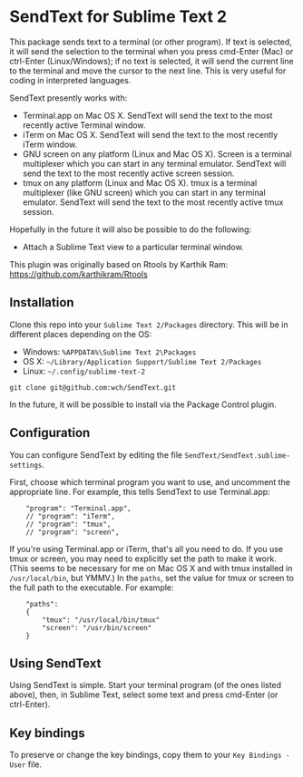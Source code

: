 # SendText for Sublime Text 2

This package sends text to a terminal (or other program). If text is selected, it will send the selection to the terminal when you press cmd-Enter (Mac) or ctrl-Enter (Linux/Windows); if no text is selected, it will send the current line to the terminal and move the cursor to the next line.
This is very useful for coding in interpreted languages.

SendText presently works with:

* Terminal.app on Mac OS X. SendText will send the text to the most recently active Terminal window.
* iTerm on Mac OS X. SendText will send the text to the most recently iTerm window.
* GNU screen on any platform (Linux and Mac OS X). Screen is a terminal multiplexer which you can start in any terminal emulator. SendText will send the text to the most recently active screen session.
* tmux on any platform (Linux and Mac OS X). tmux is a terminal multiplexer (like GNU screen) which you can start in any terminal emulator. SendText will send the text to the most recently active tmux session.


Hopefully in the future it will also be possible to do the following:

* Attach a Sublime Text view to a particular terminal window.

This plugin was originally based on Rtools by Karthik Ram: https://github.com/karthikram/Rtools

## Installation

Clone this repo into your `Sublime Text 2/Packages` directory. This will be in different places depending on the OS:

* Windows: `%APPDATA%\Sublime Text 2\Packages`
* OS X: `~/Library/Application Support/Sublime Text 2/Packages`
* Linux: `~/.config/sublime-text-2`

```
git clone git@github.com:wch/SendText.git
```

In the future, it will be possible to install via the Package Control plugin.

## Configuration

You can configure SendText by editing the file `SendText/SendText.sublime-settings`. 

First, choose which terminal program you want to use, and uncomment the appropriate line. For example, this tells SendText to use Terminal.app:

```
    "program": "Terminal.app",
    // "program": "iTerm",
    // "program": "tmux",
    // "program": "screen",
```

If you're using Terminal.app or iTerm, that's all you need to do.
If you use tmux or screen, you may need to explicitly set the path to make it work.
(This seems to be necessary for me on Mac OS X and with tmux installed in `/usr/local/bin`, but YMMV.)
In the `paths`, set the value for tmux or screen to the full path to the executable. For example:

```
    "paths":
    {
        "tmux": "/usr/local/bin/tmux"
        "screen": "/usr/bin/screen"
    }
```

## Using SendText

Using SendText is simple. Start your terminal program (of the ones listed above), then, in Sublime Text, select some text and press cmd-Enter (or ctrl-Enter).


## Key bindings

To preserve or change the key bindings, copy them to your `Key Bindings - User` file.
